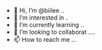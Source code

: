 - 👋 Hi, I’m @biilee ..
- 👀 I’m interested in .
- 🌱 I’m currently learning ..
- 💞️ I’m looking to collaborat ....
- 📫 How to reach me ...

<!---
biilee/biilee is a ✨ special ✨ repository because its `README.md` (this file) appears on your GitHub profile.
You can click the Preview link to take a look at your changes.
--->
